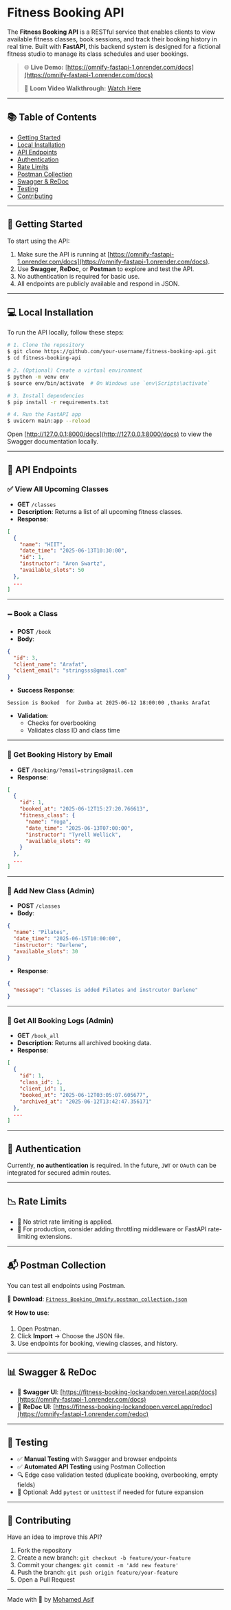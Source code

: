 # Fitness Booking API 

The **Fitness Booking API** is a RESTful service that enables clients to view available fitness classes, book sessions, and track their booking history in real time. Built with **FastAPI**, this backend system is designed for a fictional fitness studio to manage its class schedules and user bookings.

> 🌐 **Live Demo:** [https://omnify-fastapi-1.onrender.com/docs](https://omnify-fastapi-1.onrender.com/docs)
> 
> 🎥 **Loom Video Walkthrough:** [Watch Here](https://www.loom.com/share/5cb6e3f97a4641a680ea63cd55ced56d?sid=1edacdc0-c094-4eee-aee7-dbfdcd771c97)

---

## 📚 Table of Contents

- [Getting Started](#-getting-started)
- [Local Installation](#-local-installation)
- [API Endpoints](#-api-endpoints)
- [Authentication](#-authentication)
- [Rate Limits](#-rate-limits)
- [Postman Collection](#-postman-collection)
- [Swagger & ReDoc](#-swagger--redoc)
- [Testing](#-testing)
- [Contributing](#-contributing)

---

## 🚀 Getting Started

To start using the API:

1. Make sure the API is running at [https://omnify-fastapi-1.onrender.com/docs](https://omnify-fastapi-1.onrender.com/docs).
2. Use **Swagger**, **ReDoc**, or **Postman** to explore and test the API.
3. No authentication is required for basic use.
4. All endpoints are publicly available and respond in JSON.

---

## 💻 Local Installation

To run the API locally, follow these steps:

```bash
# 1. Clone the repository
$ git clone https://github.com/your-username/fitness-booking-api.git
$ cd fitness-booking-api

# 2. (Optional) Create a virtual environment
$ python -m venv env
$ source env/bin/activate  # On Windows use `env\Scripts\activate`

# 3. Install dependencies
$ pip install -r requirements.txt

# 4. Run the FastAPI app
$ uvicorn main:app --reload
```

Open [http://127.0.0.1:8000/docs](http://127.0.0.1:8000/docs) to view the Swagger documentation locally.

---

## 🔌 API Endpoints

### ✅ View All Upcoming Classes

- **GET** `/classes`
- **Description**: Returns a list of all upcoming fitness classes.
- **Response**:

```json
[
  {
    "name": "HIIT",
    "date_time": "2025-06-13T10:30:00",
    "id": 1,
    "instructor": "Aron Swartz",
    "available_slots": 50
  },
  ...
]
```

---

### 🗕️ Book a Class

- **POST** `/book`
- **Body**:

```json
{
  "id": 3,
  "client_name": "Arafat",
  "client_email": "stringsss@gmail.com"
}
```

- **Success Response**:

```text
Session is Booked  for Zumba at 2025-06-12 18:00:00 ,thanks Arafat
```

- **Validation**:
  - Checks for overbooking
  - Validates class ID and class time

---

### 📜 Get Booking History by Email

- **GET** `/booking/?email=strings@gmail.com`
- **Response**:

```json
[
  {
    "id": 1,
    "booked_at": "2025-06-12T15:27:20.766613",
    "fitness_class": {
      "name": "Yoga",
      "date_time": "2025-06-13T07:00:00",
      "instructor": "Tyrell Wellick",
      "available_slots": 49
    }
  },
  ...
]
```

---

### 📂 Add New Class (Admin)

- **POST** `/classes`
- **Body**:

```json
{
  "name": "Pilates",
  "date_time": "2025-06-15T10:00:00",
  "instructor": "Darlene",
  "available_slots": 30
}
```

- **Response**:

```json
{
  "message": "Classes is added Pilates and instrcutor Darlene"
}
```

---

### 📁 Get All Booking Logs (Admin)

- **GET** `/book_all`
- **Description**: Returns all archived booking data.
- **Response**:

```json
[
  {
    "id": 1,
    "class_id": 1,
    "client_id": 1,
    "booked_at": "2025-06-12T03:05:07.605677",
    "archived_at": "2025-06-12T13:42:47.356171"
  },
  ...
]
```

---

## 🔐 Authentication

Currently, **no authentication** is required. In the future, `JWT` or `OAuth` can be integrated for secured admin routes.

---

## 📉 Rate Limits

- 🔄 No strict rate limiting is applied.
- 🚧 For production, consider adding throttling middleware or FastAPI rate-limiting extensions.

---

## 📬 Postman Collection

You can test all endpoints using Postman.

📁 **Download**: [`Fitness_Booking_Omnify.postman_collection.json`](https://github.com/MohamedAsifS/Postman_doc_omnify_fastapi)

🛠️ **How to use**:

1. Open Postman.
2. Click **Import** → Choose the JSON file.
3. Use endpoints for booking, viewing classes, and history.

---

## 📊 Swagger & ReDoc

- 📘 **Swagger UI**: [https://fitness-booking-lockandopen.vercel.app/docs](https://omnify-fastapi-1.onrender.com/docs)
- 📕 **ReDoc UI**: [https://fitness-booking-lockandopen.vercel.app/redoc](https://omnify-fastapi-1.onrender.com/redoc)

---

## 🧪 Testing

- ✅ **Manual Testing** with Swagger and browser endpoints
- ✅ **Automated API Testing** using Postman Collection
- 🔍 Edge case validation tested (duplicate booking, overbooking, empty fields)
- 🧰 Optional: Add `pytest` or `unittest` if needed for future expansion

---

## 🤝 Contributing

Have an idea to improve this API?

1. Fork the repository
2. Create a new branch: `git checkout -b feature/your-feature`
3. Commit your changes: `git commit -m 'Add new feature'`
4. Push the branch: `git push origin feature/your-feature`
5. Open a Pull Request

---

Made with 💪 by [Mohamed Asif](https://www.linkedin.com/in/mohamedasifscode/)


